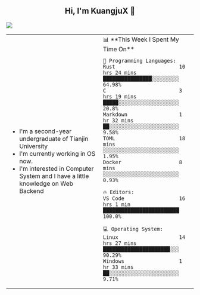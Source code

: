 <h2 align="center"> Hi, I'm KuangjuX 👋 </h2>
<p><img src="https://w.wallhaven.cc/full/nz/wallhaven-nz1e8j.jpg"></p>
<table>
    <tr>
        <td valign="center" width="50%">
            <ul>
                <li>I'm a second-year undergraduate of Tianjin University</li>
                <li>I'm currently working in OS now.</li>
                <li>I'm interested in Computer System and I have a little knowledge on Web Backend</li>
            </ul>
        </td>
       <td valign="top" width="50%">
<!--START_SECTION:waka-->
📊 **This Week I Spent My Time On** 

```text
💬 Programming Languages: 
Rust                     10 hrs 24 mins      ████████████████░░░░░░░░░   64.98% 
C                        3 hrs 19 mins       █████░░░░░░░░░░░░░░░░░░░░   20.8% 
Markdown                 1 hr 32 mins        ██░░░░░░░░░░░░░░░░░░░░░░░   9.58% 
TOML                     18 mins             ░░░░░░░░░░░░░░░░░░░░░░░░░   1.95% 
Docker                   8 mins              ░░░░░░░░░░░░░░░░░░░░░░░░░   0.93%

🔥 Editors: 
VS Code                  16 hrs 1 min        █████████████████████████   100.0%

💻 Operating System: 
Linux                    14 hrs 27 mins      ██████████████████████░░░   90.29% 
Windows                  1 hr 33 mins        ██░░░░░░░░░░░░░░░░░░░░░░░   9.71%

```


<!--END_SECTION:waka-->
</td></tr>
</table>



